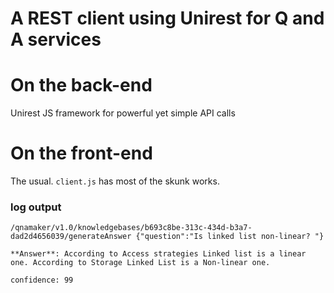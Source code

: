 A REST client using Unirest for Q and A services 
============================

On the back-end  
================
Unirest JS framework for powerful yet simple API calls

On the front-end  
================
The usual. `client.js` has most of the skunk works. 

### log output 

    /qnamaker/v1.0/knowledgebases/b693c8be-313c-434d-b3a7-dad2d4656039/generateAnswer {"question":"Is linked list non-linear? "}
    
    **Answer**: According to Access strategies Linked list is a linear one. According to Storage Linked List is a Non-linear one.
    
    confidence: 99